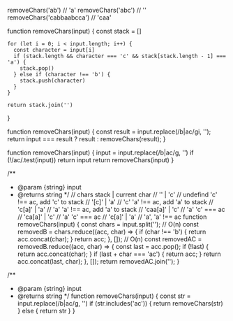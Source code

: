 removeChars('ab') // 'a'
removeChars('abc') // ''
removeChars('cabbaabcca') // 'caa'

function removeChars(input) {
    const stack = []
  
    for (let i = 0; i < input.length; i++) {
      const character = input[i]
      if (stack.length && character === 'c' && stack[stack.length - 1] === 'a') {
        stack.pop()
      } else if (character !== 'b') {
        stack.push(character)
      }
    }
  
    return stack.join('')
  }


  function removeChars(input) {
    const result = input.replace(/b|ac/gi, '');
    return input === result ? result : removeChars(result);
  }


  function removeChars(input) {
    input = input.replace(/b|ac/g, '')
    if (!/ac/.test(input)) return input
    return removeChars(input)
  }

  

  /**
 * @param {string} input
 * @returns string
 */
// chars stack | current char
// '' | 'c'
// undefind 'c' !== ac, add 'c' to stack
// '[c]' | 'a'
// 'c' 'a' !== ac, add 'a' to stack
// 'c[a]' | 'a'
// 'a' 'a' !== ac, add 'a' to stack
// 'caa[a]' | 'c'
// 'a' 'c' === ac
// 'ca[a]' | 'c'
// 'a' 'c' === ac
// 'c[a]' | 'a'
// 'a', 'a' !== ac
function removeChars(input) {
    const chars = input.split('');
    // O(n)
    const removedB = chars.reduce((acc, char) => {
      if (char !== 'b') {
        return acc.concat(char);
      }
      return acc;
    }, []);
    // O(n)
    const removedAC = removedB.reduce((acc, char) => {
      const last = acc.pop();
      if (!last) {
        return acc.concat(char);
      }
      if (last + char === 'ac') {
        return acc;
      }
      return acc.concat(last, char);
    }, []);
    return removedAC.join('');
  }

  

  /**
 * @param {string} input
 * @returns string
 */
function removeChars(input) {
    const str = input.replace(/b|ac/g, '')
    if (str.includes('ac')) {
      return removeChars(str)
    } else {
      return str
    }
  }